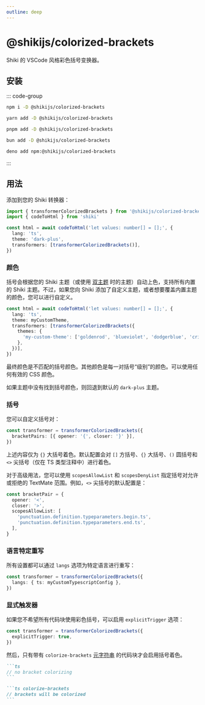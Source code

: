 ```yaml
---
outline: deep
---
```


# @shikijs/colorized-brackets

<Badges name="@shikijs/colorized-brackets" />

Shiki 的 VSCode 风格彩色括号变换器。

## 安装

::: code-group

```sh [npm]
npm i -D @shikijs/colorized-brackets
```

```sh [yarn]
yarn add -D @shikijs/colorized-brackets
```

```sh [pnpm]
pnpm add -D @shikijs/colorized-brackets
```

```sh [bun]
bun add -D @shikijs/colorized-brackets
```

```sh [deno]
deno add npm:@shikijs/colorized-brackets
```

:::

## 用法

添加到您的 Shiki 转换器：

```ts colorize-brackets
import { transformerColorizedBrackets } from '@shikijs/colorized-brackets'
import { codeToHtml } from 'shiki'

const html = await codeToHtml('let values: number[] = [];', {
  lang: 'ts',
  theme: 'dark-plus',
  transformers: [transformerColorizedBrackets()],
})
```

### 颜色

括号会根据您的 Shiki 主题（或使用 [双主题](https://shiki.style/guide/dual-themes) 时的主题）自动上色，支持所有内置的 Shiki 主题。不过，如果您向 Shiki 添加了自定义主题，或者想要覆盖内置主题的颜色，您可以进行自定义。

```ts colorize-brackets
const html = await codeToHtml('let values: number[] = [];', {
  lang: 'ts',
  theme: myCustomTheme,
  transformers: [transformerColorizedBrackets({
    themes: {
      'my-custom-theme': ['goldenrod', 'blueviolet', 'dodgerblue', 'crimson'],
    },
  })],
})
```

最终颜色是不匹配的括号颜色。其他颜色是每一对括号“级别”的颜色。可以使用任何有效的 CSS 颜色。

如果主题中没有找到括号颜色，则回退到默认的 `dark-plus` 主题。

### 括号

您可以自定义括号对：

```ts colorize-brackets
const transformer = transformerColorizedBrackets({
  bracketPairs: [{ opener: '{', closer: '}' }],
})
```

上述内容仅为 `{}` 大括号着色。默认配置会对 `[]` 方括号、`{}` 大括号、`()` 圆括号和 `<>` 尖括号（仅在 TS 类型注释中）进行着色。

对于高级用法，您可以使用 `scopesAllowList` 和 `scopesDenyList` 指定括号对允许或拒绝的 TextMate 范围。例如，`<>` 尖括号的默认配置是：

```ts colorize-brackets
const bracketPair = {
  opener: '<',
  closer: '>',
  scopesAllowList: [
    'punctuation.definition.typeparameters.begin.ts',
    'punctuation.definition.typeparameters.end.ts',
  ],
}
```

### 语言特定重写

所有设置都可以通过 `langs` 选项为特定语言进行重写：

```ts colorize-brackets
const transformer = transformerColorizedBrackets({
  langs: { ts: myCustomTypescriptConfig },
})
```

### 显式触发器

如果您不希望所有代码块使用彩色括号，可以启用 `explicitTrigger` 选项：

```ts colorize-brackets
const transformer = transformerColorizedBrackets({
  explicitTrigger: true,
})
```

然后，只有带有 `colorize-brackets` [元字符串](/guide/transformers#meta) 的代码块才会启用括号着色。

````md
```ts
// no bracket colorizing
```

```ts colorize-brackets
// brackets will be colorized
```
````

